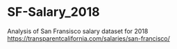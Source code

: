 # SF-Salary_2018
Analysis of San Fransisco salary dataset for 2018
https://transparentcalifornia.com/salaries/san-francisco/
